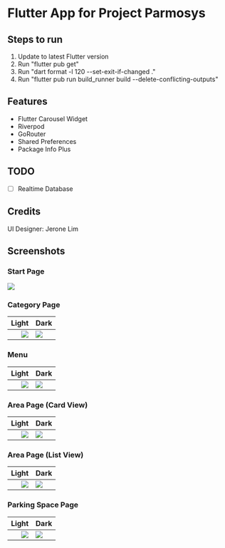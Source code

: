 # Flutter App for Project Parmosys

## Steps to run
1. Update to latest Flutter version
2. Run "flutter pub get"
3. Run "dart format -l 120 --set-exit-if-changed ."
4. Run "flutter pub run build_runner build --delete-conflicting-outputs"

## Features
- Flutter Carousel Widget
- Riverpod
- GoRouter
- Shared Preferences
- Package Info Plus

## TODO
- [ ] Realtime Database

## Credits
UI Designer: Jerone Lim

## Screenshots

### Start Page
![](/reference/screenshot/start_page.png?raw=true)

### Category Page
|                                                       Light | Dark                                                       |
|------------------------------------------------------------:|------------------------------------------------------------|
| ![](/reference/screenshot/category_page_light.png?raw=true) | ![](/reference/screenshot/category_page_dark.png?raw=true) |

### Menu
|                                              Light | Dark                                              |
|---------------------------------------------------:|---------------------------------------------------|
| ![](/reference/screenshot/menu_light.png?raw=true) | ![](/reference/screenshot/menu_dark.png?raw=true) |

### Area Page (Card View)
|                                                             Light | Dark                                                             |
|------------------------------------------------------------------:|------------------------------------------------------------------|
| ![](/reference/screenshot/area_page_card_view_light.png?raw=true) | ![](/reference/screenshot/area_page_card_view_dark.png?raw=true) |

### Area Page (List View)
|                                                             Light | Dark                                                             |
|------------------------------------------------------------------:|------------------------------------------------------------------|
| ![](/reference/screenshot/area_page_list_view_light.png?raw=true) | ![](/reference/screenshot/area_page_list_view_dark.png?raw=true) |

### Parking Space Page
|                                                            Light | Dark                                                            |
|-----------------------------------------------------------------:|-----------------------------------------------------------------|
| ![](/reference/screenshot/parking_space_page_light.png?raw=true) | ![](/reference/screenshot/parking_space_page_dark.png?raw=true) |